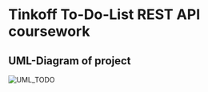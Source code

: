 # Tinkoff To-Do-List REST API coursework


## UML-Diagram of project
![UML_TODO](https://github.com/pestrikv/to-do-list-coursework/blob/master/UML_to-do-coursework.jpg)





